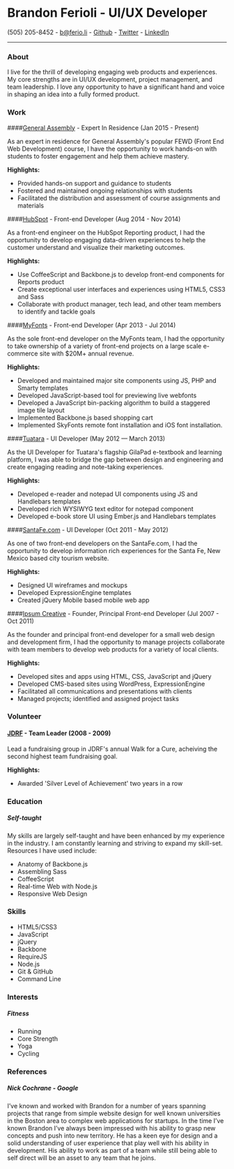 # Brandon Ferioli - UI/UX Developer

(505) 205-8452 - 
[b@ferio.li](mailto:b@ferio.li) - 
[Github](https://github.com/bferioli) - 
[Twitter](twitter.com/bferioli) - 
[LinkedIn](linkedin.com/pub/brandon-ferioli/27/182/891/en)

------

### About
I live for the thrill of developing engaging web products and experiences. My core strengths are in UI/UX development, project management, and team leadership. I love any opportunity to have a significant hand and voice in shaping an idea into a fully formed product.


### Work


####[General Assembly](http://generalassemb.ly) - Expert In Residence (Jan 2015 - Present)

As an expert in residence for General Assembly's popular FEWD (Front End Web Development) course, I have the opportunity to work hands-on with students to foster engagement and help them achieve mastery.

__Highlights:__
* Provided hands-on support and guidance to students
* Fostered and maintained ongoing relationships with students
* Facilitated the distribution and assessment of course assignments and materials


####[HubSpot](http://hubspot.com) - Front-end Developer (Aug 2014 - Nov 2014)

As a front-end engineer on the HubSpot Reporting product, I had the opportunity to develop engaging data-driven experiences to help the customer understand and visualize their marketing outcomes.

__Highlights:__
* Use CoffeeScript and Backbone.js to develop front-end components for Reports product
* Create exceptional user interfaces and experiences using HTML5, CSS3 and Sass
* Collaborate with product manager, tech lead, and other team members to identify and tackle goals


####[MyFonts](http://myfonts.com) - Front-end Developer (Apr 2013 - Jul 2014)

As the sole front-end developer on the MyFonts team, I had the opportunity to take ownership of a variety of front-end projects on a large scale e-commerce site with $20M+ annual revenue.

__Highlights:__
* Developed and maintained major site components using JS, PHP and Smarty templates
* Developed JavaScript-based tool for previewing live webfonts
* Developed a JavaScript bin-packing algorithm to build a staggered image tile layout
* Implemented Backbone.js based shopping cart
* Implemented SkyFonts remote font installation and iOS font installation.


####[Tuatara](http://gilapad.com) - UI Developer (May 2012 — March 2013)

As the UI Developer for Tuatara's flagship GilaPad e-textbook and learning platform, I was able to bridge the gap between design and engineering and create engaging reading and note-taking experiences.

__Highlights:__
* Developed e-reader and notepad UI components using JS and Handlebars templates
* Developed rich WYSIWYG text editor for notepad component
* Developed e-book store UI using Ember.js and Handlebars templates


####[SantaFe.com](http://santafe.com) - UI Developer (Oct 2011 - May 2012)

As one of two front-end developers on the SantaFe.com, I had the opportunity to develop information rich experiences for the Santa Fe, New Mexico based city tourism website.

__Highlights:__
* Designed UI wireframes and mockups
* Developed ExpressionEngine templates
* Created jQuery Mobile based mobile web app


####[Ipsum Creative](http://ipsumcreative.com) - Founder, Principal Front-end Developer (Jul 2007 - Oct 2011)

As the founder and principal front-end developer for a small web design and development firm, I had the opportunity to manage projects collaborate with team members to develop web products for a variety of local clients.

__Highlights:__
* Developed sites and apps using HTML, CSS, JavaScript and jQuery
* Developed CMS-based sites using WordPress, ExpressionEngine
* Facilitated all communications and presentations with clients
* Managed projects; identified and assigned project tasks


### Volunteer

#### [JDRF](http://jdrf.org/) - Team Leader (2008 - 2009)

Lead a fundraising group in JDRF's annual Walk for a Cure, acheiving the second highest team fundraising goal.

__Highlights:__
* Awarded 'Silver Level of Achievement' two years in a row


### Education

##### Self-taught
My skills are largely self-taught and have been enhanced by my experience in the industry. I am constantly learning and striving to expand my skill-set. Resources I have used include:

* Anatomy of Backbone.js
* Assembling Sass
* CoffeeScript
* Real-time Web with Node.js
* Responsive Web Design


### Skills

* HTML5/CSS3
* JavaScript
* jQuery
* Backbone
* RequireJS
* Node.js
* Git & GitHub
* Command Line


### Interests

##### Fitness

* Running
* Core Strength
* Yoga
* Cycling


### References

##### Nick Cochrane - Google

I’ve known and worked with Brandon for a number of years spanning projects that range from simple website design for well known universities in the Boston area to complex web applications for startups. In the time I’ve known Brandon I’ve always been impressed with his ability to grasp new concepts and push into new territory. He has a keen eye for design and a solid understanding of user experience that play well with his ability in development. His ability to work as part of a team while still being able to self direct will be an asset to any team that he joins.
